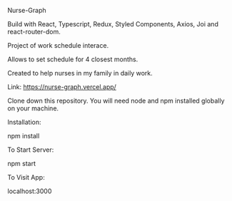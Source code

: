 Nurse-Graph

Build with React, Typescript, Redux, Styled Components, Axios, Joi and react-router-dom.

Project of work schedule interace.

Allows to set schedule for 4 closest months.

Created to help nurses in my family in daily work.

Link: https://nurse-graph.vercel.app/

Clone down this repository. You will need node and npm installed globally on your machine.

Installation:

npm install

To Start Server:

npm start

To Visit App:

localhost:3000
